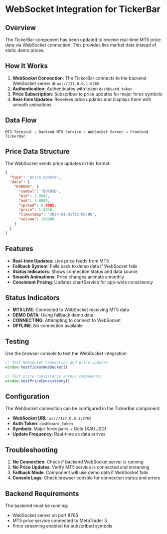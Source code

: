 # WebSocket Integration for TickerBar

## Overview

The TickerBar component has been updated to receive real-time MT5 price data via WebSocket connection. This provides live market data instead of static demo prices.

## How It Works

1. **WebSocket Connection**: The TickerBar connects to the backend WebSocket server at `ws://127.0.0.1:8765`
2. **Authentication**: Authenticates with token `dashboard_token`
3. **Price Subscription**: Subscribes to price updates for major forex symbols
4. **Real-time Updates**: Receives price updates and displays them with smooth animations

## Data Flow

```
MT5 Terminal → Backend MT5 Service → WebSocket Server → Frontend TickerBar
```

## Price Data Structure

The WebSocket sends price updates in this format:

```json
{
  "type": "price_update",
  "data": {
    "EURUSD": {
      "symbol": "EURUSD",
      "bid": 1.0847,
      "ask": 1.0849,
      "spread": 0.0002,
      "price": 1.0848,
      "timestamp": "2024-01-01T12:00:00",
      "volume": 150000
    }
  }
}
```

## Features

- **Real-time Updates**: Live price feeds from MT5
- **Fallback System**: Falls back to demo data if WebSocket fails
- **Status Indicators**: Shows connection status and data source
- **Smooth Animations**: Price changes animate smoothly
- **Consistent Pricing**: Updates chartService for app-wide consistency

## Status Indicators

- **MT5 LIVE**: Connected to WebSocket receiving MT5 data
- **DEMO DATA**: Using fallback demo data
- **CONNECTING**: Attempting to connect to WebSocket
- **OFFLINE**: No connection available

## Testing

Use the browser console to test the WebSocket integration:

```javascript
// Test WebSocket connection and price updates
window.testTickerWebSocket()

// Test price consistency across components
window.testPriceConsistency()
```

## Configuration

The WebSocket connection can be configured in the TickerBar component:

- **WebSocket URL**: `ws://127.0.0.1:8765`
- **Auth Token**: `dashboard_token`
- **Symbols**: Major forex pairs + Gold (XAUUSD)
- **Update Frequency**: Real-time as data arrives

## Troubleshooting

1. **No Connection**: Check if backend WebSocket server is running
2. **No Price Updates**: Verify MT5 service is connected and streaming
3. **Fallback Mode**: Component will use demo data if WebSocket fails
4. **Console Logs**: Check browser console for connection status and errors

## Backend Requirements

The backend must be running:
- WebSocket server on port 8765
- MT5 price service connected to MetaTrader 5
- Price streaming enabled for subscribed symbols